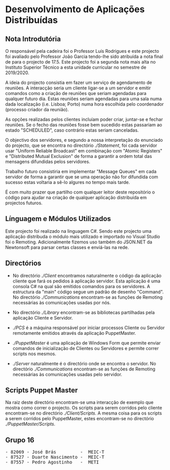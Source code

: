 # Desenvolvimento de Aplicações Distribuídas

## Nota Introdutória

O responsável pela cadeira foi o Professor Luís Rodrigues e este projecto foi avaliado pelo Professor João Garcia tendo-lhe sido atribuída a nota final de para o projecto de 17.5. Este projecto foi a segunda nota mais alta no Instituto Superior Técnico a esta unidade curricular no semestre de 2019/2020.

A ideia do projecto consistia em fazer um serviço de agendamento de reuniões. A interacção seria um cliente ligar-se a um servidor e emitir comandos como a criação de reuniões que seriam agendadas para qualquer futuro dia. Estas reuniões seriam agendadas para uma sala numa dada localização (i.e. Lisboa; Porto) numa hora escolhida pelo coordenador (processo criador da reunião). 

As opções realizadas pelos clientes incluíam poder criar, juntar-se e fechar reuniões. Se o fecho das reuniões fosse bem sucedido estas passariam ao estado "SCHEDULED", caso contrário estas seriam canceladas.

O objectivo dos servidores, e segundo a nossa interpretação do enunciado do projecto, que se encontra no directório *./Statement*, foi cada servidor usar "Uniform Reliable Broadcast" em combinação com "Atomic Registers" e "Distributed Mutual Exclusion" de forma a garantir a ordem total das mensagens difundidas pelos servidores.

Trabalho futuro consistiria em implementar "Message Queues" em cada servidor de forma a garantir que se uma operação não for difundida com sucesso estas voltaria a sê-lo algures no tempo mais tarde.

É com muito prazer que partilho com qualquer leitor deste repositório o código para ajudar na criação de qualquer aplicação distribuída em projectos futuros.

## Línguagem e Módulos Utilizados

Este projecto foi realizado na linguagem C#. Sendo este projecto uma aplicação distribuda o módulo mais utilizado e importado no Visual Studio foi o Remoting. Adicionalmente fizemos uso também do JSON.NET da Newtonsoft para parsar certas classes e enviá-las na rede.

## Directórios

- No directório *./Client* encontramos naturalmente o código da aplicação cliente que fará os pedidos à aplicação servidor. Esta aplicação é uma consola C# na qual são emitidos comandos para os servidores. A estructura da "main" código segue um padrão de desenho "Command". No directório *./Communications* encontram-se as funções de Remoting necessárias às comunicações usadas por nós.

- No directório *./Library* encontram-se as bibliotecas partilhadas pela aplicação Cliente e Servidor.

- *./PCS* é a máquina responsável por iniciar processos Cliente ou Servidor remotamente emitidos através da aplicação PuppetMaster.

- *./PuppetMaster* é uma aplicação de Windows Form que permite enviar comandos de inicialização de Clientes ou Servidores e permite correr scripts nos mesmos.

- *./Server* naturalmente é o directório onde se encontra o servidor. No directório *./Communications* encontram-se as funções de Remoting necessárias às comunicações usadas pelo servidor.

## Scripts Puppet Master

Na raiz deste directório encontram-se uma interacção de exemplo que mostra como correr o projecto. Os scripts para serem corridos pelo cliente encontram-se no directório *./Client/Scripts*. A mesma coisa para os scripts a serem corridos pelo PuppetMaster, estes encontram-se no directório *./PuppetMaster/Scripts*.

## Grupo 16 

<pre>
- 82069 - José Brás         -  MEIC-T  
- 87527 - Duarte Nascimento -  MEIC-T
- 87557 - Pedro Agostinho   -  METI
</pre>
